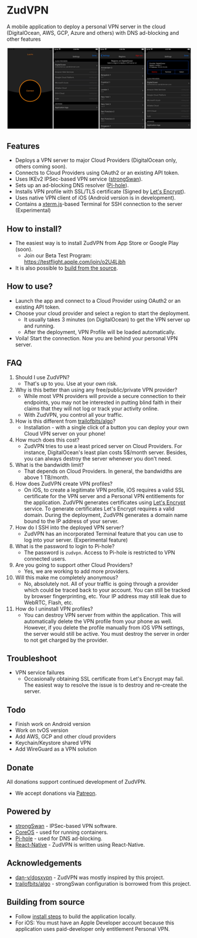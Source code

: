 ZudVPN
==
A mobile application to deploy a personal VPN server in the cloud (DigitalOcean, AWS, GCP, Azure and others) with DNS ad-blocking and other features

![Create your own private VPN using ZudVPN](./screenshots/app.jpeg?raw=true "Create your own private VPN using ZudVPN")

Features
--
- Deploys a VPN server to major Cloud Providers (DigitalOcean only, others coming soon).
- Connects to Cloud Providers using OAuth2 or an existing API token.
- Uses IKEv2 IPSec-based VPN service ([strongSwan](https://strongswan.org/)).
- Sets up an ad-blocking DNS resolver ([Pi-hole](https://pi-hole.net/)).
- Installs VPN profile with SSL/TLS certificate (Signed by [Let's Encrypt](https://letsencrypt.org/)).
- Uses native VPN client of iOS (Android version is in development).
- Contains a [xterm.js](https://xtermjs.org/ )-based Terminal for SSH connection to the server (Experimental)


How to install?
--
- The easiest way is to install ZudVPN from App Store or Google Play (soon).
    - Join our Beta Test Program: https://testflight.apple.com/join/o2U4Ljbh
- It is also possible to [build from the source](INSTALL.md).


How to use?
--
- Launch the app and connect to a Cloud Provider using OAuth2 or an existing API token.
- Choose your cloud provider and select a region to start the deployment.
    - It usually takes 3 minutes (on DigitalOcean) to get the VPN server up and running.
    - After the deployment, VPN Profile will be loaded automatically.
- Voila! Start the connection. Now you are behind your personal VPN server. 


FAQ
--
1. Should I use ZudVPN?
    - That's up to you. Use at your own risk.
2. Why is this better than using any free/public/private VPN provider?
    - While most VPN providers will provide a secure connection to their endpoints, you may not be interested in putting blind faith in their claims that they will not log or track your activity online.
    - With ZudVPN, you control all your traffic.
3. How is this different from [trailofbits/algo](https://github.com/trailofbits/algo)?
    - Installation - with a single click of a button you can deploy your own Cloud VPN server on your phone!
4. How much does this cost?
    - ZudVPN tries to use a least priced server on Cloud Providers. For instance, DigitalOcean's least plan costs 5$/month server. Besides, you can always destroy the server whenever you don't need.
5. What is the bandwidth limit?
    - That depends on Cloud Providers. In general, the bandwidths are above 1 TB/month.
6. How does ZudVPN create VPN profiles?
    - On iOS, to create a legitimate VPN profile, iOS requires a valid SSL certificate for the VPN server and a Personal VPN entitlements for the application. ZudVPN generates certificates using [Let's Encrypt](https://letsencrypt.org/) service. To generate certificates Let's Encrypt requires a valid domain. During the deployment, ZudVPN generates a domain name bound to the IP address of your server.
7. How do I SSH into the deployed VPN server?
    - ZudVPN has an incorporated Terminal feature that you can use to log into your server. (Experimental feature)
8. What is the password to login to Pi-hole?
    - The password is `zudvpn`. Access to Pi-hole is restricted to VPN connected users.
9. Are you going to support other Cloud Providers?
    - Yes, we are working to add more providers.
10. Will this make me completely anonymous?
    - No, absolutely not. All of your traffic is going through a provider which could be traced back to your account. You can still be tracked by browser fingerprinting, etc. Your IP address may still leak due to WebRTC, Flash, etc.
11. How do I uninstall VPN profiles?
    - You can destroy VPN server from within the application. This will automatically delete the VPN profile from your phone as well. However, if you delete the profile manually from iOS VPN settings, the server would still be active. You must destroy the server in order to not get charged by the provider.

Troubleshoot
--
- VPN service failures
    - Occasionally obtaining SSL certificate from Let's Encrypt may fail. The easiest way to resolve the issue is to destroy and re-create the server.

Todo
--
- Finish work on Android version
- Work on tvOS version
- Add AWS, GCP and other cloud providers
- Keychain/Keystore shared VPN
- Add WireGuard as a VPN solution

Donate
--
All donations support continued development of ZudVPN.
- We accept donations via [Patreon](https://www.patreon.com/miniyarov).

Powered by
--
- [strongSwan](https://strongswan.org/) - IPSec-based VPN software.
- [CoreOS](http://coreos.com/) - used for running containers.
- [Pi-hole](https://pi-hole.net/) - used for DNS ad-blocking.
- [React-Native](https://reactnative.dev/) - ZudVPN is written using React-Native.

Acknowledgements
--
- [dan-v/dosxvpn](https://github.com/dan-v/dosxvpn) - ZudVPN was mostly inspired by this project.
- [trailofbits/algo](https://github.com/trailofbits/algo) - strongSwan configuration is borrowed from this project.

Building from source
--
- Follow [install steps](INSTALL.md) to build the application locally.
- For iOS: You must have an Apple Developer account because this application uses paid-developer only entitlement Personal VPN.
 